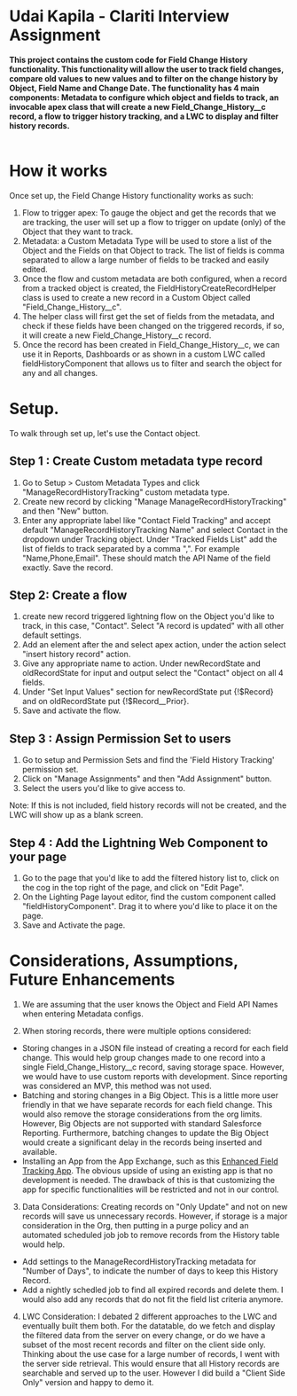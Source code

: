 
# Udai Kapila - Clariti Interview Assignment

**This project contains the custom code for Field Change History functionality. This functionality will allow the user to track field changes, compare old values to new values and to filter on the change history by Object, Field Name and Change Date. The functionality has 4 main components: Metadata to configure which object and fields to track, an invocable apex class that will create a new Field_Change_History__c record, a flow to trigger history tracking, and a LWC to display and filter history records.**
&nbsp;   
&nbsp;

# How it works

Once set up, the Field Change History functionality works as such:

1. Flow to trigger apex: To gauge the object and get the records that we are tracking, the user will set up a flow to trigger on update (only) of the Object that they want to track.
2. Metadata: a Custom Metadata Type will be used to store a list of the Object and the Fields on that Object to track. The list of fields is comma separated to allow a large number of fields to be tracked and easily edited. 
3. Once the flow and custom metadata are both configured, when a record from a tracked object is created, the FieldHistoryCreateRecordHelper class is used to create a new record in a Custom Object called "Field_Change_History__c". 
4. The helper class will first get the set of fields from the metadata, and check if these fields have been changed on the triggered records, if so, it will create a new Field_Change_History__c record. 
5. Once the record has been created in Field_Change_History__c, we can use it in Reports, Dashboards or as shown in a custom LWC called fieldHistoryComponent that allows us to filter and search the object for any and all changes.


# Setup.
To walk through set up, let's use the Contact object.

## Step 1 : Create Custom metadata type record
1. Go to Setup > Custom Metadata Types and click "ManageRecordHistoryTracking" custom metadata type.
2. Create new record by clicking "Manage ManageRecordHistoryTracking" and then "New" button.
3. Enter any appropriate label like "Contact Field Tracking" and accept default "ManageRecordHistoryTracking Name" and select Contact in the dropdown under Tracking object. Under "Tracked Fields List" add the list of fields to track separated by a comma ",". For example "Name,Phone,Email". These should match the API Name of the field exactly. Save the record.

## Step 2: Create a flow 
1. create new record triggered lightning flow on the Object you'd like to track, in this case, "Contact". Select "A record is updated" with all other default settings.
2. Add an element after the and select apex action, under the action select "insert history record" action. 
3. Give any appropriate name to action. Under newRecordState and  oldRecordState for input and output select the "Contact" object on all 4 fields.
4. Under "Set Input Values" section for newRecordState put {!$Record}  and on oldRecordState put {!$Record__Prior}.
5. Save and activate the flow.

## Step 3 : Assign Permission Set to users
1. Go to setup and Permission Sets and find the 'Field History Tracking' permission set. 
2. Click on "Manage Assignments" and then "Add Assignment" button.
2. Select the users you'd like to give access to.

Note: If this is not included, field history records will not be created, and the LWC will show up as a blank screen.

## Step 4 : Add the Lightning Web Component to your page
1. Go to the page that you'd like to add the filtered history list to, click on the cog in the top right of the page, and click on "Edit Page". 
2. On the Lighting Page layout editor, find the custom component called "fieldHistoryComponent". Drag it to where you'd like to place it on the page. 
3. Save and Activate the page. 


# Considerations, Assumptions, Future Enhancements

1. We are assuming that the user knows the Object and Field API Names when entering Metadata configs. 

2. When storing records, there were multiple options considered:
 - Storing changes in a JSON file instead of creating a record for each field change. This would help group changes made to one record into a single Field_Change_History__c record, saving storage space. However, we would have to use custom reports with development. Since reporting was considered an MVP, this method was not used.
 - Batching and storing changes in a Big Object. This is a little more user friendly in that we have separate records for each field change. This would also remove the storage considerations from the org limits. However, Big Objects are not supported with standard Salesforce Reporting. Furthermore, batching changes to update the Big Object would create a significant delay in the records being inserted and available. 
 - Installing an App from the App Exchange, such as this [Enhanced Field Tracking App](https://appexchange.salesforce.com/appxListingDetail?listingId=6d0f039b-bd03-4ffb-9b5d-9bee5080e7cc). The obvious upside of using an existing app is that no development is needed. The drawback of this is that customizing the app for specific functionalities will be restricted and not in our control.

 3. Data Considerations: Creating records on "Only Update" and not on new records will save us unnecessary records. However, if storage is a major consideration in the Org, then putting in a purge policy and an automated scheduled job job to remove records from the History table would help. 
 - Add settings to the ManageRecordHistoryTracking metadata for "Number of Days", to indicate the number of days to keep this History Record.
 - Add a nightly schedled job to find all expired records and delete them. I would also add any records that do not fit the field list criteria anymore. 

4. LWC Consideration: I debated 2 different approaches to the LWC and eventually built them both. For the datatable, do we fetch and display the filtered data from the server on every change, or do we have a subset of the most recent records and filter on the client side only. Thinking about the use case for a large number of records, I went with the server side retrieval. This would ensure that all History records are searchable and served up to the user. However I did build a "Client Side Only" version and happy to demo it.

